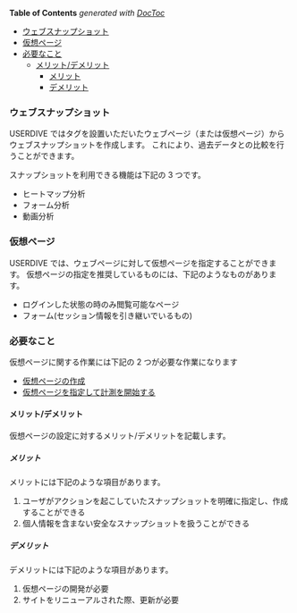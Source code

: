 <!-- START doctoc generated TOC please keep comment here to allow auto update -->
<!-- DON'T EDIT THIS SECTION, INSTEAD RE-RUN doctoc TO UPDATE -->
**Table of Contents**  *generated with [DocToc](https://github.com/thlorenz/doctoc)*

- [ウェブスナップショット](#%E3%82%A6%E3%82%A7%E3%83%96%E3%82%B9%E3%83%8A%E3%83%83%E3%83%97%E3%82%B7%E3%83%A7%E3%83%83%E3%83%88)
- [仮想ページ](#%E4%BB%AE%E6%83%B3%E3%83%9A%E3%83%BC%E3%82%B8)
- [必要なこと](#%E5%BF%85%E8%A6%81%E3%81%AA%E3%81%93%E3%81%A8)
  - [メリット/デメリット](#%E3%83%A1%E3%83%AA%E3%83%83%E3%83%88%E3%83%87%E3%83%A1%E3%83%AA%E3%83%83%E3%83%88)
    - [メリット](#%E3%83%A1%E3%83%AA%E3%83%83%E3%83%88)
    - [デメリット](#%E3%83%87%E3%83%A1%E3%83%AA%E3%83%83%E3%83%88)

<!-- END doctoc generated TOC please keep comment here to allow auto update -->

### ウェブスナップショット

USERDIVE ではタグを設置いただいたウェブページ（または仮想ページ）から
ウェブスナップショットを作成します。
これにより、過去データとの比較を行うことができます。

スナップショットを利用できる機能は下記の 3 つです。

- ヒートマップ分析
- フォーム分析
- 動画分析

### 仮想ページ

USERDIVE では、ウェブページに対して仮想ページを指定することができます。
仮想ページの指定を推奨しているものには、下記のようなものがあります。

- ログインした状態の時のみ閲覧可能なページ
- フォーム(セッション情報を引き継いでいるもの)

### 必要なこと

仮想ページに関する作業には下記の 2 つが必要な作業になります

- [仮想ページの作成](../devguide/virtualpage.html)
- [仮想ページを指定して計測を開始する](../devguide/javascript/api/create.html)

#### メリット/デメリット

仮想ページの設定に対するメリット/デメリットを記載します。

##### メリット

メリットには下記のような項目があります。

1. ユーザがアクションを起こしていたスナップショットを明確に指定し、作成することができる
1. 個人情報を含まない安全なスナップショットを扱うことができる

##### デメリット

デメリットには下記のような項目があります。

1. 仮想ページの開発が必要
1. サイトをリニューアルされた際、更新が必要
